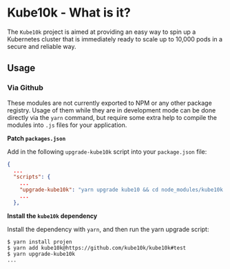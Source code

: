 # Kube10k - What is it?

The `Kube10k` project is aimed at providing an easy way to spin up a Kubernetes
cluster that is immediately ready to scale up to 10,000 pods in a secure and
reliable way.

## Usage

### Via Github

These modules are not currently exported to NPM or any other package registry.
Usage of them while they are in development mode can be done directly via the
`yarn` command, but require some extra help to compile the modules into `.js`
files for your application.

**Patch `packages.json`**

Add in the following `upgrade-kube10k` script into your `package.json` file:

```json
{
  ...
  "scripts": {
    ...
    "upgrade-kube10k": "yarn upgrade kube10 && cd node_modules/kube10k && yarn build"
    ...
  },
```

**Install the `kube10k` dependency**

Install the dependency with `yarn`, and then run the yarn upgrade script:

    $ yarn install projen
    $ yarn add kube10k@https://github.com/kube10k/kube10k#test
    $ yarn upgrade-kube10k
    ...
